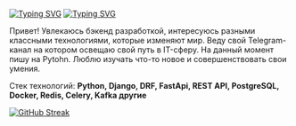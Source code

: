 [![Typing SVG](https://readme-typing-svg.herokuapp.com?color=%2336BCF7&lines=Andrej+Troshin)](https://git.io/typing-svg)
[![Typing SVG](https://readme-typing-svg.herokuapp.com?color=%2336BCF7&lines=Python+Developer)](https://git.io/typing-svg)

Привет! Увлекаюсь бэкенд разработкой, интересуюсь разными классными технологиями, которые изменяют мир. Веду свой Telegram-канал на котором освещаю свой путь в IT-сферу. На данный момент пишу на Pytohn. Люблю изучать что-то новое и совершенствовать свои умения.

Стек технологий:
**Python, Django, DRF, FastApi, REST API, PostgreSQL, Docker, Redis, Celery, Kafka другие**


[![GitHub Streak](http://github-readme-streak-stats.herokuapp.com?user=darkus13&theme=dark&background=000000)](https://git.io/streak-stats)

